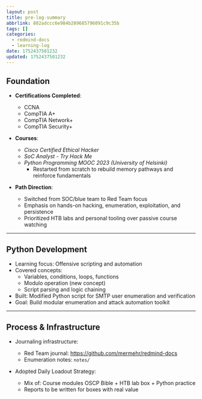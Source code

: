 ```yaml
---
layout: post
title: pre-log-summary
abbrlink: 802adccc6e984b289685796091c9c35b
tags: []
categories:
  - redmind-docs
  - learning-log
date: 1752437501232
updated: 1752437501232
---
```


## Foundation

- **Certifications Completed**:
  - CCNA
  - CompTIA A+
  - CompTIA Network+
  - CompTIA Security+

- **Courses**:
  - *Cisco Certified Ethical Hacker*
  - *SoC Analyst - Try Hack Me*
  - *Python Programming MOOC 2023 (University of Helsinki)*
    - Restarted from scratch to rebuild memory pathways and reinforce fundamentals

- **Path Direction**:
  - Switched from SOC/blue team to Red Team focus
  - Emphasis on hands-on hacking, enumeration, exploitation, and persistence
  - Prioritized HTB labs and personal tooling over passive course watching

***

## Python Development

- Learning focus: Offensive scripting and automation
- Covered concepts:
  - Variables, conditions, loops, functions
  - Modulo operation (new concept)
  - Script parsing and logic chaining
- Built: Modified Python script for SMTP user enumeration and verification
- Goal: Build modular enumeration and attack automation toolkit

***

## Process & Infrastructure

- Journaling infrastructure:
  - Red Team journal: <https://github.com/mermehr/redmind-docs>
  - Enumeration notes: `notes/`

- Adopted Daily Loadout Strategy:
  - Mix of: Course modules OSCP Bible + HTB lab box + Python practice
  - Reports to be written for boxes with real value
